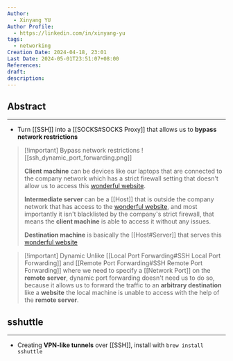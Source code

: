 ```yaml
---
Author:
  - Xinyang YU
Author Profile:
  - https://linkedin.com/in/xinyang-yu
tags:
  - networking
Creation Date: 2024-04-18, 23:01
Last Date: 2024-05-01T23:51:07+08:00
References: 
draft: 
description: 
---
```

## Abstract
---
- Turn [[SSH]] into a [[SOCKS#SOCKS Proxy]] that allows us to **bypass network restrictions**


 
>[!important] Bypass network restrictions
> ![[ssh_dynamic_port_forwarding.png]]
> 
> **Client machine** can be devices like our laptops that are connected to the company network which has a strict firewall setting that doesn't allow us to access this [wonderful website](https://notes.yxy.ninja).
> 
> **Intermediate server** can be a [[Host]] that is outside the company network that has access to the [wonderful website](https://notes.yxy.ninja), and most importantly it isn't blacklisted by the company's strict firewall, that means the **client machine** is able to access it without any issues.
> 
> **Destination machine** is basically the [[Host#Server]] that serves this [wonderful website](https://notes.yxy.ninja)

>[!important] Dynamic
> Unlike [[Local Port Forwarding#SSH Local Port Forwarding]] and [[Remote Port Forwarding#SSH Remote Port Forwarding]] where we need to specify a [[Network Port]] on the **remote server**, dynamic port forwarding doesn't need us to do so, because it allows us to forward the traffic to an **arbitrary destination** like a **website** the local machine is unable to access with the help of the **remote server**.
## sshuttle
---
- Creating **VPN-like tunnels** over [[SSH]], install with `brew install sshuttle`

